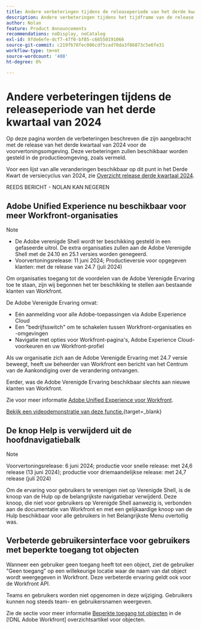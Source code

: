 ```yaml
---
title: Andere verbeteringen tijdens de releaseperiode van het derde kwartaal van 2024
description: Andere verbeteringen tijdens het tijdframe van de release van het derde kwartaal van 2024
author: Nolan
feature: Product Announcements
recommendations: noDisplay, noCatalog
exl-id: 8fde6efe-dcf7-47f0-bf85-c66550191066
source-git-commit: c219fb78fec086cdf5cad70da3f86873c5e6fe31
workflow-type: tm+mt
source-wordcount: '408'
ht-degree: 0%

---
```


# Andere verbeteringen tijdens de releaseperiode van het derde kwartaal van 2024

Op deze pagina worden de verbeteringen beschreven die zijn aangebracht met de release van het derde kwartaal van 2024 voor de voorvertoningsomgeving. Deze verbeteringen zullen beschikbaar worden gesteld in de productieomgeving, zoals vermeld.

Voor een lijst van alle veranderingen beschikbaar op dit punt in het Derde Kwart de versiecyclus van 2024, zie [Overzicht release derde kwartaal 2024](/help/quicksilver/product-announcements/product-releases/24-q3-release-activity/24-q3-release-overview.md).

REEDS BERICHT - NOLAN KAN NEGEREN

## Adobe Unified Experience nu beschikbaar voor meer Workfront-organisaties

>[!NOTE]
>
>* De Adobe verenigde Shell wordt ter beschikking gesteld in een gefaseerde uitrol. De extra organisaties zullen aan de Adobe Verenigde Shell met de 24.10 en 25.1 versies worden genegeerd.
>* Voorvertoningsrelease: 11 juni 2024; Productieversie voor opgegeven klanten: met de release van 24.7 (juli 2024)

Om organisaties toegang tot de voordelen van de Adobe Verenigde Ervaring toe te staan, zijn wij begonnen het ter beschikking te stellen aan bestaande klanten van Workfront.

De Adobe Verenigde Ervaring omvat:

* Eén aanmelding voor alle Adobe-toepassingen via Adobe Experience Cloud
* Een &quot;bedrijfsswitch&quot; om te schakelen tussen Workfront-organisaties en -omgevingen
* Navigatie met opties voor Workfront-pagina&#39;s, Adobe Experience Cloud-voorkeuren en uw Workfront-profiel

Als uw organisatie zich aan de Adobe Verenigde Ervaring met 24.7 versie beweegt, heeft uw beheerder van Workfront een bericht van het Centrum van de Aankondiging over de verandering ontvangen.

Eerder, was de Adobe Verenigde Ervaring beschikbaar slechts aan nieuwe klanten van Workfront.

Zie voor meer informatie [Adobe Unified Experience voor Workfront](/help/quicksilver/workfront-basics/navigate-workfront/workfront-navigation/adobe-unified-experience.md).

[Bekijk een videodemonstratie van deze functie.](https://video.tv.adobe.com/v/3412388/){target=_blank}

## De knop Help is verwijderd uit de hoofdnavigatiebalk

>[!NOTE]
>
>Voorvertoningsrelease: 6 juni 2024; productie voor snelle release: met 24,6 release (13 juni 2024); productie voor driemaandelijkse release: met 24,7 release (juli 2024)

Om de ervaring voor gebruikers te verenigen niet op Verenigde Shell, is de knoop van de Hulp op de belangrijkste navigatiebar verwijderd. Deze knoop, die niet voor gebruikers op Verenigde Shell aanwezig is, verbonden aan de documentatie van Workfront en met een gelijkaardige knoop van de Hulp beschikbaar voor alle gebruikers in het Belangrijkste Menu overtollig was.

## Verbeterde gebruikersinterface voor gebruikers met beperkte toegang tot objecten

Wanneer een gebruiker geen toegang heeft tot een object, ziet de gebruiker &quot;Geen toegang&quot; op een willekeurige locatie waar de naam van dat object wordt weergegeven in Workfront. Deze verbeterde ervaring geldt ook voor de Workfront API.

Teams en gebruikers worden niet opgenomen in deze wijziging. Gebruikers kunnen nog steeds team- en gebruikersnamen weergeven.

Zie de sectie voor meer informatie [Beperkte toegang tot objecten](/help/quicksilver/workfront-basics/navigate-workfront/workfront-navigation/understand-objects.md#restricted-access-to-objects) in de [!DNL Adobe Workfront] overzichtsartikel voor objecten.
